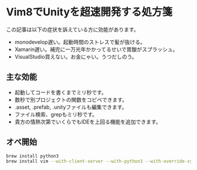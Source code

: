 # Vim8でUnityを超速開発する処方箋

この記事は以下の症状を訴えている方に効能があります。

- monodevelop遅い。起動時間のストレスで髪が抜ける。
- Xamarin遅い。補完に一万光年かかってるせいで胃酸がスプラッシュ。
- VisualStudio買えない。お金にゃい。うつだしのう。

## 主な効能

- 起動してコードを書くまでミリ秒です。
- 数秒で別プロジェクトの関数をコピペできます。
- .asset, .prefab, .unityファイルも編集できます。
- ファイル検索、grepもミリ秒です。
- 貴方の情熱次第でいくらでもIDEを上回る機能を追加できます。

## オペ開始

```sh
brew install python3
brew install vim --with-client-server --with-python3 --with-override-system-vi
```

